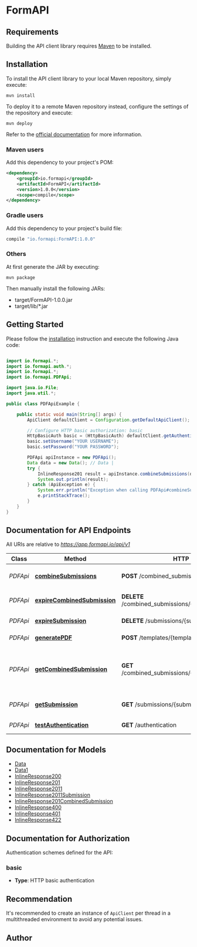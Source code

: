 # FormAPI

## Requirements

Building the API client library requires [Maven](https://maven.apache.org/) to be installed.

## Installation

To install the API client library to your local Maven repository, simply execute:

```shell
mvn install
```

To deploy it to a remote Maven repository instead, configure the settings of the repository and execute:

```shell
mvn deploy
```

Refer to the [official documentation](https://maven.apache.org/plugins/maven-deploy-plugin/usage.html) for more information.

### Maven users

Add this dependency to your project's POM:

```xml
<dependency>
    <groupId>io.formapi</groupId>
    <artifactId>FormAPI</artifactId>
    <version>1.0.0</version>
    <scope>compile</scope>
</dependency>
```

### Gradle users

Add this dependency to your project's build file:

```groovy
compile "io.formapi:FormAPI:1.0.0"
```

### Others

At first generate the JAR by executing:

    mvn package

Then manually install the following JARs:

* target/FormAPI-1.0.0.jar
* target/lib/*.jar

## Getting Started

Please follow the [installation](#installation) instruction and execute the following Java code:

```java

import io.formapi.*;
import io.formapi.auth.*;
import io.formapi.*;
import io.formapi.PDFApi;

import java.io.File;
import java.util.*;

public class PDFApiExample {

    public static void main(String[] args) {
        ApiClient defaultClient = Configuration.getDefaultApiClient();

        // Configure HTTP basic authorization: basic
        HttpBasicAuth basic = (HttpBasicAuth) defaultClient.getAuthentication("basic");
        basic.setUsername("YOUR USERNAME");
        basic.setPassword("YOUR PASSWORD");

        PDFApi apiInstance = new PDFApi();
        Data data = new Data(); // Data |
        try {
            InlineResponse201 result = apiInstance.combineSubmissions(data);
            System.out.println(result);
        } catch (ApiException e) {
            System.err.println("Exception when calling PDFApi#combineSubmissions");
            e.printStackTrace();
        }
    }
}

```

## Documentation for API Endpoints

All URIs are relative to *https://app.formapi.io/api/v1*

Class | Method | HTTP request | Description
------------ | ------------- | ------------- | -------------
*PDFApi* | [**combineSubmissions**](docs/PDFApi.md#combineSubmissions) | **POST** /combined_submissions | Merge generated PDFs together
*PDFApi* | [**expireCombinedSubmission**](docs/PDFApi.md#expireCombinedSubmission) | **DELETE** /combined_submissions/{combined_submission_id} | Expire a combined submission
*PDFApi* | [**expireSubmission**](docs/PDFApi.md#expireSubmission) | **DELETE** /submissions/{submission_id} | Expire a PDF submission
*PDFApi* | [**generatePDF**](docs/PDFApi.md#generatePDF) | **POST** /templates/{template_id}/submissions | Generates a new PDF
*PDFApi* | [**getCombinedSubmission**](docs/PDFApi.md#getCombinedSubmission) | **GET** /combined_submissions/{combined_submission_id} | Check the status of a combined submission (merged PDFs)
*PDFApi* | [**getSubmission**](docs/PDFApi.md#getSubmission) | **GET** /submissions/{submission_id} | Check the status of a PDF
*PDFApi* | [**testAuthentication**](docs/PDFApi.md#testAuthentication) | **GET** /authentication | Test Authentication


## Documentation for Models

 - [Data](docs/Data.md)
 - [Data1](docs/Data1.md)
 - [InlineResponse200](docs/InlineResponse200.md)
 - [InlineResponse201](docs/InlineResponse201.md)
 - [InlineResponse2011](docs/InlineResponse2011.md)
 - [InlineResponse2011Submission](docs/InlineResponse2011Submission.md)
 - [InlineResponse201CombinedSubmission](docs/InlineResponse201CombinedSubmission.md)
 - [InlineResponse400](docs/InlineResponse400.md)
 - [InlineResponse401](docs/InlineResponse401.md)
 - [InlineResponse422](docs/InlineResponse422.md)


## Documentation for Authorization

Authentication schemes defined for the API:
### basic

- **Type**: HTTP basic authentication


## Recommendation

It's recommended to create an instance of `ApiClient` per thread in a multithreaded environment to avoid any potential issues.

## Author



